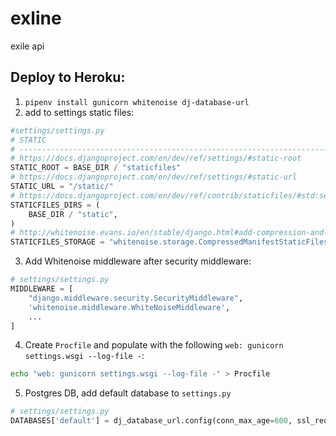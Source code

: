 # exline
exile api

## Deploy to Heroku:
1. `pipenv install gunicorn whitenoise dj-database-url`
2. add to settings static files:
```py
#settings/settings.py
# STATIC
# ------------------------------------------------------------------------------
# https://docs.djangoproject.com/en/dev/ref/settings/#static-root
STATIC_ROOT = BASE_DIR / "staticfiles"
# https://docs.djangoproject.com/en/dev/ref/settings/#static-url
STATIC_URL = "/static/"
# https://docs.djangoproject.com/en/dev/ref/contrib/staticfiles/#std:setting-STATICFILES_DIRS
STATICFILES_DIRS = (
    BASE_DIR / "static",
)
# http://whitenoise.evans.io/en/stable/django.html#add-compression-and-caching-support
STATICFILES_STORAGE = "whitenoise.storage.CompressedManifestStaticFilesStorage"
```
3. Add Whitenoise middleware after security middleware:
```py
# settings/settings.py
MIDDLEWARE = [
    "django.middleware.security.SecurityMiddleware",
    'whitenoise.middleware.WhiteNoiseMiddleware',
    ...
]
```
4. Create `Procfile` and populate with the following `web: gunicorn settings.wsgi --log-file -`:
```sh
echo "web: gunicorn settings.wsgi --log-file -" > Procfile
```
5. Postgres DB, add default database to `settings.py`
```py
# settings/settings.py
DATABASES['default'] = dj_database_url.config(conn_max_age=600, ssl_require=True)
```
